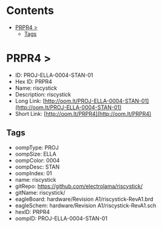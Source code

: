 



Contents
========

* [PRPR4 > ](#prpr4--)
	* [Tags](#tags)

# PRPR4 > 

- ID: PROJ-ELLA-0004-STAN-01
- Hex ID: PRPR4
- Name: riscystick
- Description: riscystick
- Long Link: [http://oom.lt/PROJ-ELLA-0004-STAN-01](http://oom.lt/PROJ-ELLA-0004-STAN-01)
- Short Link: [http://oom.lt/PRPR4](http://oom.lt/PRPR4)

## Tags

- oompType: PROJ
- oompSize: ELLA
- oompColor: 0004
- oompDesc: STAN
- oompIndex: 01
- name: riscystick
- gitRepo: https://github.com/electrolama/riscystick/
- gitName: riscystick/
- eagleBoard: hardware/Revision A1/riscystick-RevA1.brd
- eagleSchem: hardware/Revision A1/riscystick-RevA1.sch
- hexID: PRPR4
- oompID: PROJ-ELLA-0004-STAN-01
